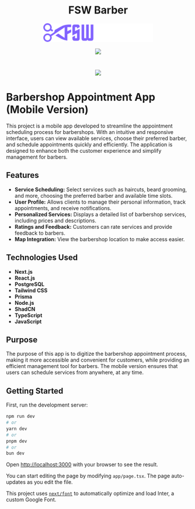 <h1 align="center">FSW Barber</h1>

<p align="center">
  <img src="public/logo.png" alt="Descrição da imagem" width="300">
</p>

<p align="center">
<img loading="lazy" src="http://img.shields.io/static/v1?label=STATUS&message=EM%20DESENVOLVIMENTO&color=GREEN&style=for-the-badge"/>
</p>

#


<p align="center">
<img loading="lazy" src="public/WhatsApp Video 2024-09-06 at 11.18.23.mp4"/>
</p>

# Barbershop Appointment App (Mobile Version)

This project is a mobile app developed to streamline the appointment scheduling process for barbershops. With an intuitive and responsive interface, users can view available services, choose their preferred barber, and schedule appointments quickly and efficiently. The application is designed to enhance both the customer experience and simplify management for barbers.

## Features

- **Service Scheduling:** Select services such as haircuts, beard grooming, and more, choosing the preferred barber and available time slots.
- **User Profile:** Allows clients to manage their personal information, track appointments, and receive notifications.
- **Personalized Services:** Displays a detailed list of barbershop services, including prices and descriptions.
- **Ratings and Feedback:** Customers can rate services and provide feedback to barbers.
- **Map Integration:** View the barbershop location to make access easier.



## Technologies Used

- **Next.js**
- **React.js**
- **PostgreSQL**
- **Tailwind CSS**
- **Prisma**
- **Node.js**
- **ShadCN**
- **TypeScript**
- **JavaScript**

## Purpose

The purpose of this app is to digitize the barbershop appointment process, making it more accessible and convenient for customers, while providing an efficient management tool for barbers. The mobile version ensures that users can schedule services from anywhere, at any time.

## Getting Started

First, run the development server:

```bash
npm run dev
# or
yarn dev
# or
pnpm dev
# or
bun dev
```

Open [http://localhost:3000](http://localhost:3000) with your browser to see the result.

You can start editing the page by modifying `app/page.tsx`. The page auto-updates as you edit the file.

This project uses [`next/font`](https://nextjs.org/docs/basic-features/font-optimization) to automatically optimize and load Inter, a custom Google Font.

